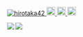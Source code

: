<p align="left"> 
  <a href="https://github.com/hirotaka42/hirotaka42/">
    <img src="https://komarev.com/ghpvc/?username=hirotaka42" alt="hirotaka42" />
  </a>
  <a href="https://github.com/hirotaka42">
    <img height="20" src="https://img.shields.io/github/followers/hirotaka42?label=follow&logo=github&style=flat" />
  </a>
  <a href="https://qiita.com/NNNGriziMan">
    <img height="20" src="https://qiita-badge.apiapi.app/s/NNNGriziMan/posts.svg" />
  </a>
  <//qiita.com/NNNGriziMan">
    <img height="20" src="https://qiita-badge.apiapi.app/s/NNNGriziMan/contributions.svg" />
  </a>
</p>

<a href="https://github.com/anuraghazra/github-readme-stats">
  <img align="left" src="https://github-readme-stats.vercel.app/api?username=hirotaka42&count_private=true&show_icons=true" />
</a>
<a href="https://github.com/anuraghazra/github-readme-stats">
  <img align="left" src="https://github-readme-stats.vercel.app/api/top-langs/?username=hirotaka42&layout=compact" />
</a>
